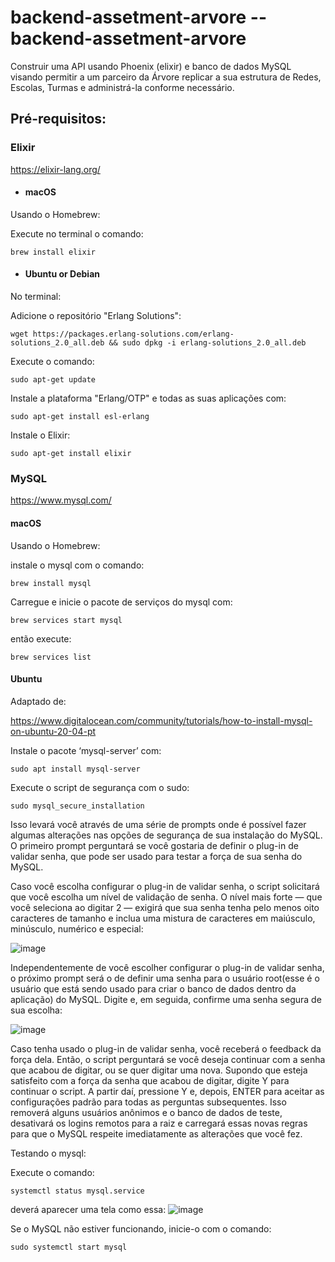 <!-- # SchoolsApi

To start your Phoenix server:

  * Install dependencies with `mix deps.get`
  * Create and migrate your database with `mix ecto.setup`
  * Start Phoenix endpoint with `mix phx.server` or inside IEx with `iex -S mix phx.server`

Now you can visit [`localhost:4000`](http://localhost:4000) from your browser.

Ready to run in production? Please [check our deployment guides](https://hexdocs.pm/phoenix/deployment.html).

## Learn more

  * Official website: https://www.phoenixframework.org/
  * Guides: https://hexdocs.pm/phoenix/overview.html
  * Docs: https://hexdocs.pm/phoenix
  * Forum: https://elixirforum.com/c/phoenix-forum
  * Source: https://github.com/phoenixframework/phoenix
# backend-assetment-arvore -->

# backend-assetment-arvore -- backend-assetment-arvore
 
Construir uma API usando Phoenix (elixir) e banco de dados MySQL visando permitir a um parceiro da Árvore replicar a sua estrutura de Redes, Escolas, Turmas e administrá-la conforme necessário.

## Pré-requisitos:

### Elixir
https://elixir-lang.org/
 
* #### macOS
Usando o Homebrew:

Execute no terminal o comando:

`brew install elixir`

 * #### Ubuntu or Debian


No terminal:

Adicione o repositório "Erlang Solutions":

`wget https://packages.erlang-solutions.com/erlang-solutions_2.0_all.deb && sudo dpkg -i erlang-solutions_2.0_all.deb`

Execute o comando:

`sudo apt-get update`

Instale a plataforma "Erlang/OTP" e todas as suas aplicações com:

`sudo apt-get install esl-erlang`

Instale o Elixir:

`sudo apt-get install elixir`


### MySQL

https://www.mysql.com/

#### macOS

Usando o Homebrew:

instale o mysql com o comando:

`brew install mysql`

Carregue e inicie o pacote de serviços do mysql com:

`brew services start mysql`

então execute:

`brew services list`

#### Ubuntu

Adaptado de:

https://www.digitalocean.com/community/tutorials/how-to-install-mysql-on-ubuntu-20-04-pt
	
Instale o pacote ‘mysql-server’ com:

`sudo apt install mysql-server`

Execute o script de segurança com o sudo:

`sudo mysql_secure_installation`


Isso levará você através de uma série de prompts onde é possível fazer algumas alterações nas opções de segurança de sua instalação do MySQL. O primeiro prompt perguntará se você gostaria de definir o plug-in de validar senha, que pode ser usado para testar a força de sua senha do MySQL.

Caso você escolha configurar o plug-in de validar senha, o script solicitará que você escolha um nível de validação de senha. O nível mais forte — que você seleciona ao digitar 2 — exigirá que sua senha tenha pelo menos oito caracteres de tamanho e inclua uma mistura de caracteres em maiúsculo, minúsculo, numérico e especial:

![image](https://user-images.githubusercontent.com/59828761/151058969-a566810d-ce13-4be5-bf2b-6c3e0d783449.png)

Independentemente de você escolher configurar o plug-in de validar senha, o próximo prompt será o de definir uma senha para o usuário root(esse é o usuário que está sendo usado para criar o banco de dados dentro da aplicação) do MySQL. Digite e, em seguida, confirme uma senha segura de sua escolha:

![image](https://user-images.githubusercontent.com/59828761/151059037-97a3d5df-6624-40ec-b300-a644d8c456ec.png)

Caso tenha usado o plug-in de validar senha, você receberá o feedback da força dela. Então, o script perguntará se você deseja continuar com a senha que acabou de digitar, ou se quer digitar uma nova. Supondo que esteja satisfeito com a força da senha que acabou de digitar, digite Y para continuar o script.
A partir daí, pressione Y e, depois, ENTER para aceitar as configurações padrão para todas as perguntas subsequentes. Isso removerá alguns usuários anônimos e o banco de dados de teste, desativará os logins remotos para a raiz e carregará essas novas regras para que o MySQL respeite imediatamente as alterações que você fez.

Testando o mysql:

Execute o comando:

`systemctl status mysql.service`

deverá aparecer uma tela como essa: 
![image](https://user-images.githubusercontent.com/59828761/151059519-44271b2f-e428-4a7d-aaac-6eb3e5231f05.png)

Se o MySQL não estiver funcionando, inicie-o com o comando:

`sudo systemctl start mysql`


